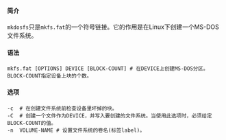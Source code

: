 #### 简介

`mkdosfs`只是`mkfs.fat`的一个符号链接。它的作用是在Linux下创建一个MS-DOS文件系统。

#### 语法

```
mkfs.fat [OPTIONS] DEVICE [BLOCK-COUNT]	# 在DEVICE上创建MS-DOS分区。BLOCK-COUNT指定设备上块的个数。
```

#### 选项

```
-c	# 在创建文件系统前检查设备里坏掉的块。
-C	# 创建一个文件作为DEVICE，并写入要创建的文件系统。当使用此选项时，必须给定BLOCK-COUNT的值。
-n	VOLUME-NAME	# 设置文件系统的卷名(标签label)。
```

